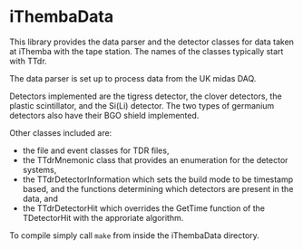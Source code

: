 # iThembaData

This library provides the data parser and the detector classes for data taken at iThemba with the tape station.
The names of the classes typically start with TTdr.

The data parser is set up to process data from the UK midas DAQ.

Detectors implemented are the tigress detector, the clover detectors, the plastic scintillator, and the Si(Li) detector. 
The two types of germanium detectors also have their BGO shield implemented.

Other classes included are:
 - the file and event classes for TDR files,
 - the TTdrMnemonic class that provides an enumeration for the detector systems,
 - the TTdrDetectorInformation which sets the build mode to be timestamp based, and the functions determining which detectors are present in the data, and
 - the TTdrDetectorHit which overrides the GetTime function of the TDetectorHit with the approriate algorithm.

To compile simply call ```make``` from inside the iThembaData directory.
